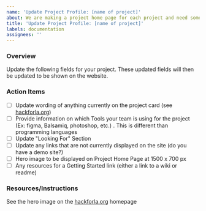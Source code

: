 ```yaml
---
name: 'Update Project Profile: [name of project]'
about: We are making a project home page for each project and need some additional info
title: 'Update Project Profile: [name of project]'
labels: documentation
assignees: ''
---
```


### Overview

Update the following fields for your project. These updated fields will then be updated to be shown on the website.

### Action Items

- [ ] Update wording of anything currently on the project card (see [hackforla.org](https://www.hackforla.org/))
- [ ] Provide information on which Tools your team is using for the project (Ex: figma, Balsamiq, photoshop, etc.) . This is different than programming languages
- [ ] Update "Looking For" Section
- [ ] Update any links that are not currently displayed on the site (do you have a demo site?)
- [ ] Hero image to be displayed on Project Home Page at 1500 x 700 px
- [ ] Any resources for a Getting Started link (either a link to a wiki or readme)

### Resources/Instructions

See the hero image on the [hackforla.org](https://www.hackforla.org/) homepage
